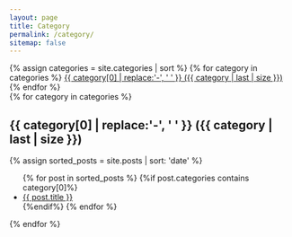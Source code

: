 ```yaml
---
layout: page
title: Category
permalink: /category/
sitemap: false
---
```


<div>
    {% assign categories = site.categories | sort %}
    {% for category in categories %}
        <span class="site-tag">
            <a href="#{{ category | first | slugify }}">
                    {{ category[0] | replace:'-', ' ' }} ({{ category | last | size }})
            </a>
        </span>
    {% endfor %}
</div>

<div id="index">
    {% for category in categories %}
        <a name="{{ category[0] }}"></a>
        <h2 class="post-list-heading">{{ category[0] | replace:'-', ' ' }} ({{ category | last | size }})</h2>
        {% assign sorted_posts = site.posts | sort: 'date' %}
        <ul class="post-list">
        {% for post in sorted_posts %}
            {%if post.categories contains category[0]%}
                <li>
                   <a href="{{ site.url }}{{ site.baseurl }}{{ post.url }}" title="{{ post.title }}">{{ post.title }} </a>
                </li>
            {%endif%}
        {% endfor %}
        </ul>
    {% endfor %}
</div>

